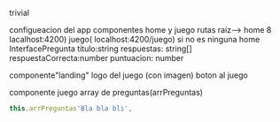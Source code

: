 trivial

configueacion del app
componentes home y juego
rutas 
raiz--> home 8 lacalhost:4200)
juego( localhost:4200/juego)
si no es ninguna home
InterfacePregunta
     titulo:string
     respuestas: string[]
     respuestaCorrecta:number
     puntuacion: number

componente"landing"
     logo del juego (con imagen)
     boton al juego

 componente juego
      array de preguntas(arrPreguntas)
  ````typescript    
  this.arrPreguntas'Bla bla bli',
  
  
  
  ````    
